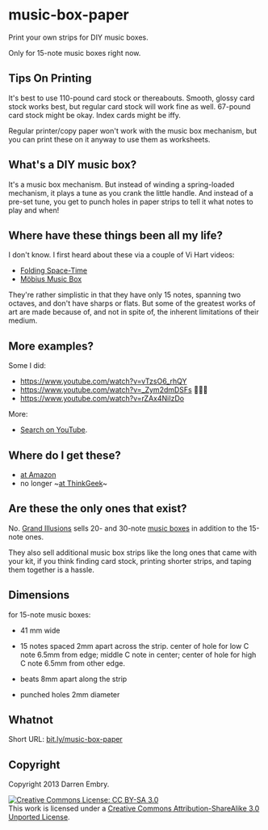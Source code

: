 music-box-paper
===============

Print your own strips for DIY music boxes.

Only for 15-note music boxes right now.

Tips On Printing
----------------

It's best to use 110-pound card stock or thereabouts.  Smooth, glossy
card stock works best, but regular card stock will work fine as well.
67-pound card stock might be okay.  Index cards might be iffy.

Regular printer/copy paper won't work with the music box mechanism,
but you can print these on it anyway to use them as worksheets.

What's a DIY music box?
-----------------------

It's a music box mechanism.  But instead of winding a spring-loaded
mechanism, it plays a tune as you crank the little handle.  And
instead of a pre-set tune, you get to punch holes in paper strips to
tell it what notes to play and when!

Where have these things been all my life?
-----------------------------------------

I don't know.  I first heard about these via a couple of Vi Hart
videos:

- [Folding Space-Time](https://www.youtube.com/watch?v=WkmPDOq2WfA)
- [Möbius Music Box](https://www.youtube.com/watch?v=3iMI_uOM_fY)

They're rather simplistic in that they have only 15 notes, spanning
two octaves, and don't have sharps or flats.  But some of the greatest
works of art are made because of, and not in spite of, the inherent
limitations of their medium.

More examples?
--------------

Some I did:

- https://www.youtube.com/watch?v=vTzsO6_rhQY
- https://www.youtube.com/watch?v=_Zym2dmDSFs 🤘😈🤘
- https://www.youtube.com/watch?v=rZAx4NiIzDo

More:

- [Search on YouTube](https://www.youtube.com/results?search_query=diy+music+box).

Where do I get these?
---------------------

- [at Amazon](https://smile.amazon.com/Kikkerland-Make-Your-Own-Music/dp/B000HAUEFY)
- no longer ~[at ThinkGeek](https://www.thinkgeek.com/product/8f7f/)~

Are these the only ones that exist?
-----------------------------------

No.  [Grand Illusions](https://www.grand-illusions.com/) sells 20- and
30-note [music boxes](https://www.grand-illusions.com/music-audio-c102x3054944)
in addition to the 15-note ones.

They also sell additional music box strips like the long ones that
came with your kit, if you think finding card stock, printing shorter
strips, and taping them together is a hassle.

Dimensions
----------

for 15-note music boxes:

- 41 mm wide

- 15 notes spaced 2mm apart across the strip.  center of hole for low
  C note 6.5mm from edge; middle C note in center; center of hole for
  high C note 6.5mm from other edge.

- beats 8mm apart along the strip

- punched holes 2mm diameter

Whatnot
-------

Short URL: [bit.ly/music-box-paper](https://bit.ly/music-box-paper)

Copyright
---------

Copyright 2013 Darren Embry.

<a rel="license" href="https://creativecommons.org/licenses/by-sa/3.0/deed.en_US"><img alt="Creative Commons License: CC BY-SA 3.0" title="Creative Commons License: CC BY-SA 3.0" style="border-width:0" src="http://i.creativecommons.org/l/by-sa/3.0/80x15.png" /></a><br />This work is licensed under a <a rel="license" href="https://creativecommons.org/licenses/by-sa/3.0/deed.en_US">Creative Commons Attribution-ShareAlike 3.0 Unported License</a>.


